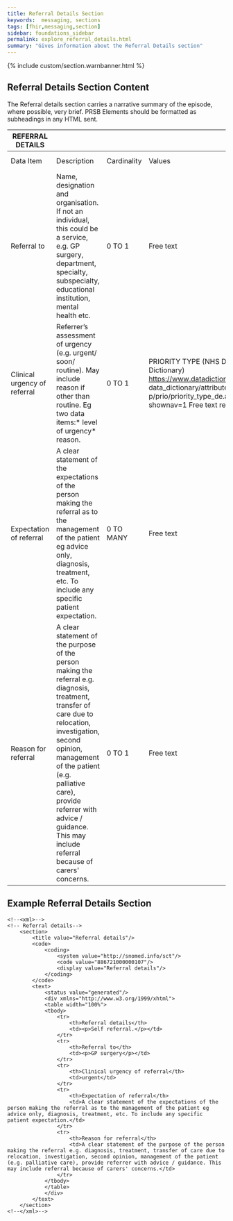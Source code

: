 ```yaml
---
title: Referral Details Section
keywords:  messaging, sections
tags: [fhir,messaging,section]
sidebar: foundations_sidebar
permalink: explore_referral_details.html
summary: "Gives information about the Referral Details section"
---
```


{% include custom/section.warnbanner.html %}

## Referral Details Section Content ##
The Referral details section carries a narrative summary of the episode, where possible, very brief. PRSB Elements should be formatted as subheadings in any HTML sent.

| REFERRAL   DETAILS           |                                                                                                                                                                                                                                                                                                                              |             |                                                                                                                                                                      |                                  |                          |
|------------------------------|------------------------------------------------------------------------------------------------------------------------------------------------------------------------------------------------------------------------------------------------------------------------------------------------------------------------------|-------------|----------------------------------------------------------------------------------------------------------------------------------------------------------------------|----------------------------------|--------------------------|
| Data Item                    | Description                                                                                                                                                                                                                                                                                                                  | Cardinality | Values                                                                                                                                                               | Mandatory/required/     optional | FHIR Target              |
| Referral to                  | Name,   designation and organisation. If not an individual, this could be a service,   e.g. GP surgery, department, specialty, subspecialty, educational   institution, mental health etc.                                                                                                                                   | 0   TO 1    | Free   text                                                                                                                                                          | Required                         | Composition.section.text |
| Clinical urgency of referral | Referrer’s   assessment of urgency (e.g. urgent/ soon/ routine). May include reason if   other than routine. Eg two data items:* level of urgency* reason.                                                                                                                                                                   | 0   TO 1    | PRIORITY   TYPE (NHS Data   Dictionary) https://www.datadictionary.nhs.uk/ data_dictionary/attributes/ p/prio/priority_type_de.asp? shownav=1          Free text reason  | Required                         | Composition.section.text |
| Expectation of referral      | A   clear statement of the expectations of the person making the referral as to   the management of the patient eg advice only, diagnosis, treatment, etc. To   include any specific patient expectation.                                                                                                                    | 0   TO MANY | Free   text                                                                                                                                                          | Required                         | Composition.section.text |
| Reason for referral          | A   clear statement of the purpose of the person making the referral e.g.   diagnosis, treatment, transfer of care due to relocation, investigation,   second opinion, management of the patient (e.g. palliative care), provide   referrer with advice / guidance. This may include referral because of carers'   concerns. | 0   TO 1    | Free   text                                                                                                                                                          | Required                         | Composition.section.text |

##  Example Referral Details Section ##

```
<!--<xml>-->
<!-- Referral details-->
	<section>
		<title value="Referral details"/>
		<code>
			<coding>
				<system value="http://snomed.info/sct"/>
				<code value="886721000000107"/>
				<display value="Referral details"/>
			</coding>
		</code>
		<text>
			<status value="generated"/>
			<div xmlns="http://www.w3.org/1999/xhtml">
			<table width="100%">
			<tbody>				
				<tr>
					<th>Referral details</th>
					<td><p>Self referral.</p></td>
				</tr>
				<tr>
					<th>Referral to</th>
					<td><p>GP surgery</p></td>
				</tr>		
				<tr>
					<th>Clinical urgency of referral</th>
					<td>urgent</td>
				</tr>		
				<tr>
					<th>Expectation of referral</th>
					<td>A clear statement of the expectations of the person making the referral as to the management of the patient eg advice only, diagnosis, treatment, etc. To include any specific patient expectation.</td>
				</tr>		
				<tr>
					<th>Reason for referral</th>
					<td>A clear statement of the purpose of the person making the referral e.g. diagnosis, treatment, transfer of care due to relocation, investigation, second opinion, management of the patient (e.g. palliative care), provide referrer with advice / guidance. This may include referral because of carers' concerns.</td>
				</tr>
			</tbody>
			</table>
			</div>
		</text>
	</section>
<!--</xml>-->
```